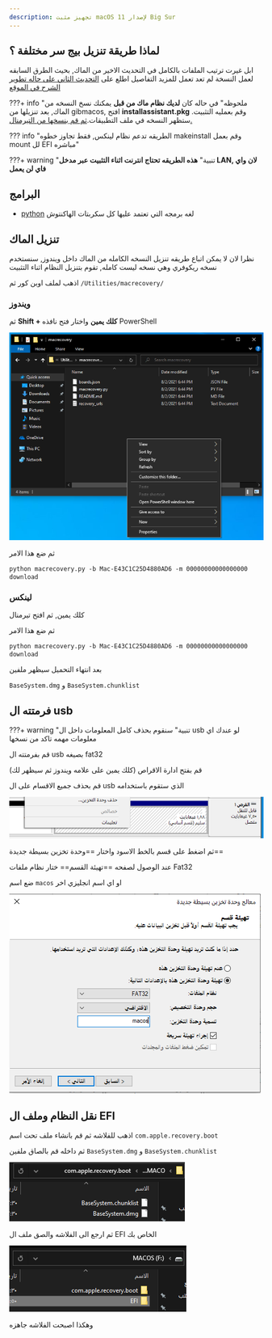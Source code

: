 ```yaml
---
description: تجهيز مثبت macOS لإصدار 11 Big Sur
---
```

## لماذا طريقة تنزيل بيج سر مختلفة ؟

ابل غيرت ترتيب الملفات بالكامل في التحديث الاخير من الماك, بحيث الطرق السابقه لعمل النسخة لم تعد تعمل
للمزيد التفاصيل اطلع على [التحديث الثاني على حاله تطوير الشرح في الموقع](https://هاكنتوش.com/%d8%ad%d8%a7%d9%84%d9%87-%d8%aa%d8%b7%d9%88%d9%8a%d8%b1-%d8%a7%d9%84%d8%a5%d8%b5%d8%af%d8%a7%d8%b1-%d8%a7%d9%84%d8%ab%d8%a7%d9%86%d9%8a-%d9%85%d9%86-%d8%b4%d8%b1%d8%ad-%d8%a7%d9%84%d9%87%d8%a7%d9%83/)

???+ info "ملحوظه"
	في حاله كان **لديك نظام ماك من قبل** يمكنك نسخ النسخه من الماك, بعد تنزيلها من gibmacos, افتح **installassistant.pkg** وقم بعمليه التثبيت. ستظهر النسخه في ملف التطبيقات.[ثم قم بنسخها من التيرمنال.](https://forum.هاكنتوش.com/t/topic/121/)

??? info "الطريقه تدعم نظام لينكس, فقط تجاوز خطوه makeinstall وقم بعمل mount لل EFI مباشره"

???+ warning "تنبية"
	**هذه الطريقه تحتاج انترنت اثناء التثبيت عبر مدخل LAN, لان واي فاي لن يعمل**
## البرامج

- [python](https://www.python.org/downloads/) لغه برمجه التي تعتمد عليها كل سكربتات الهاكنتوش
## تنزيل الماك

نظرا لان لا يمكن اتباع طريقه تنزيل النسخه الكامله من الماك داخل ويندوز, سنستخدم نسخه ريكوفري
وهي نسخه ليست كامله, تقوم بتنزيل النظام اثناء التثبيت

اذهب لملف اوبن كور ثم `/Utilities/macrecovery/`
### ويندوز
ثم **Shift + كلك يمين** 
واختار فتح نافذه PowerShell

![powershell](/img/Big-sur/open-powershell.png)

ثم ضع هذا الامر
```
python macrecovery.py -b Mac-E43C1C25D4880AD6 -m 00000000000000000 download
```
### لينكس

كلك يمين, ثم افتح تيرمنال

ثم ضع هذا الامر
```
python macrecovery.py -b Mac-E43C1C25D4880AD6 -m 00000000000000000 download
```

بعد انتهاء التحميل سيظهر ملفين

`BaseSystem.dmg` و `BaseSystem.chunklist`
## فرمتته ال usb

???+ warning "تنبية"
	سنقوم بحذف كامل المعلومات داخل ال usb
	لو عندك اي معلومات مهمه تاكد من نسخها

قم بفرمتته ال usb بصيغه fat32

قم بفتح ادارة الاقراص (كلك يمين على علامه ويندوز ثم سيظهر لك)

قم بحذف جميع الاقسام على ال usb الذي ستقوم باستخدامه

![](/img/Big-sur/delete-partition.png)

ثم اضغط على قسم بالخط الاسود واختار ==وحدة تخزين بسيطة جديدة==

عند الوصول لصفحه ==تهيئة القسم==
ختار نظام ملفات Fat32

ضع اسم `macos` او اي اسم انجليزي اخر

![](/img/Big-sur/format-fat32.png)

## نقل النظام وملف ال EFI
اذهب للفلاشه ثم قم بانشاء ملف تحت اسم `com.apple.recovery.boot`

ثم داخله قم بالصاق ملفين `BaseSystem.dmg` و `BaseSystem.chunklist`

![](/img/Big-sur/recovery-folder.png)

ثم ارجع الى الفلاشه والصق ملف ال EFI الخاص بك

![](/img/Big-sur/efi-location.png)

وهكذا اصبحت الفلاشه جاهزه

